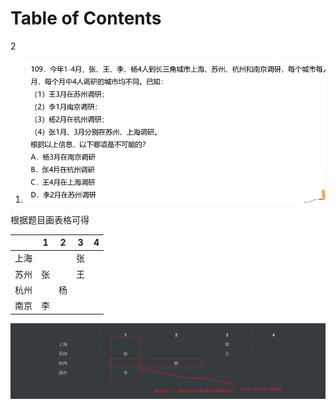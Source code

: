 # Table of Contents



2

1. ![image-20231127222651595](.images/image-20231127222651595.png)

根据题目画表格可得

|      |  1   |  2   |  3   |  4   |
| :--: | :--: | :--: | :--: | :--: |
| 上海 |      |      |  张  |      |
| 苏州 |  张  |      |  王  |      |
| 杭州 |      |  杨  |      |      |
| 南京 |  李  |      |      |      |



![image-20231127223520746](.images/image-20231127223520746.png)

